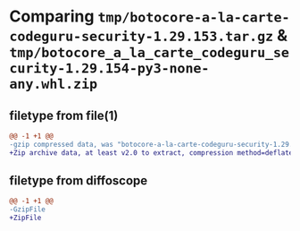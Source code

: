 # Comparing `tmp/botocore-a-la-carte-codeguru-security-1.29.153.tar.gz` & `tmp/botocore_a_la_carte_codeguru_security-1.29.154-py3-none-any.whl.zip`

## filetype from file(1)

```diff
@@ -1 +1 @@
-gzip compressed data, was "botocore-a-la-carte-codeguru-security-1.29.153.tar", last modified: Wed Jun 14 01:25:14 2023, max compression
+Zip archive data, at least v2.0 to extract, compression method=deflate
```

## filetype from diffoscope

```diff
@@ -1 +1 @@
-GzipFile
+ZipFile
```

